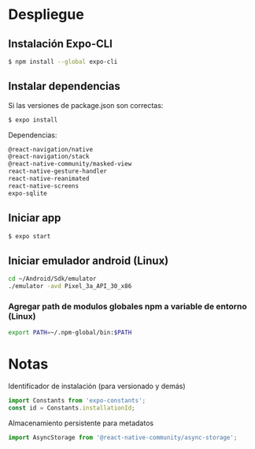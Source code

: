 # Despliegue

## Instalación Expo-CLI
```bash
$ npm install --global expo-cli
```

## Instalar dependencias

Si las versiones de package.json son correctas:

```bash
$ expo install
```

Dependencias:

```bash
@react-navigation/native 
@react-navigation/stack 
@react-native-community/masked-view 
react-native-gesture-handler 
react-native-reanimated 
react-native-screens 
expo-sqlite
```

## Iniciar app
```bash
$ expo start
```

## Iniciar emulador android (Linux)
```bash
cd ~/Android/Sdk/emulator
./emulator -avd Pixel_3a_API_30_x86
```


### Agregar path de modulos globales npm a variable de entorno (Linux)
```bash
export PATH=~/.npm-global/bin:$PATH
```




# Notas

Identificador de instalación (para versionado y demás)

```js
import Constants from 'expo-constants';
const id = Constants.installationId;
```

Almacenamiento persistente para metadatos

```js
import AsyncStorage from '@react-native-community/async-storage';
```